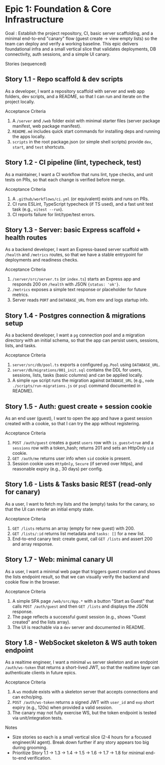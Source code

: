 <!-- Epic: Foundation & Core Infrastructure -->

# Epic 1: Foundation & Core Infrastructure

Goal
: Establish the project repository, CI, basic server scaffolding, and a minimal end-to-end "canary" flow (guest create → view empty lists) so the team can deploy and verify a working baseline. This epic delivers foundational infra and a small vertical slice that validates deployments, DB connectivity, auth sessions, and a simple UI canary.

Stories (sequenced)

## Story 1.1 - Repo scaffold & dev scripts
As a developer,
I want a repository scaffold with server and web app folders, dev scripts, and a README,
so that I can run and iterate on the project locally.

Acceptance Criteria
1. A `/server` and `/web` folder exist with minimal starter files (server package manifest, web package manifest).
2. `README.md` includes quick start commands for installing deps and running the apps locally.
3. `scripts` in the root package.json (or simple shell scripts) provide `dev`, `start`, and `test` shortcuts.

## Story 1.2 - CI pipeline (lint, typecheck, test)
As a maintainer,
I want a CI workflow that runs lint, type checks, and unit tests on PRs,
so that each change is verified before merge.

Acceptance Criteria
1. A `.github/workflows/ci.yml` (or equivalent) exists and runs on PRs.
2. CI runs ESLint, TypeScript typecheck (if TS used), and a fast unit test task (e.g., `vitest --run`).
3. CI reports failure for lint/type/test errors.

## Story 1.3 - Server: basic Express scaffold + health routes
As a backend developer,
I want an Express-based server scaffold with `/health` and `/metrics` routes,
so that we have a stable entrypoint for deployments and readiness checks.

Acceptance Criteria
1. `/server/src/server.ts` (or `index.ts`) starts an Express app and responds 200 on `/health` with JSON `{status: 'ok'}`.
2. `/metrics` exposes a simple text response or placeholder for future metrics.
3. Server reads `PORT` and `DATABASE_URL` from env and logs startup info.

## Story 1.4 - Postgres connection & migrations setup
As a backend developer,
I want a `pg` connection pool and a migration directory with an initial schema,
so that the app can persist users, sessions, lists, and tasks.

Acceptance Criteria
1. `server/src/db/pool.ts` exports a configured `pg.Pool` using `DATABASE_URL`.
2. `server/db/migrations/001_init.sql` contains the DDL for users, sessions, lists, tasks (basic columns) and can be applied locally.
3. A simple `npm` script runs the migration against `DATABASE_URL` (e.g., `node ./scripts/run-migrations.js` or `psql` command documented in README).

## Story 1.5 - Auth: guest create + session cookie
As an end user (guest),
I want to open the app and have a guest session created with a cookie,
so that I can try the app without registering.

Acceptance Criteria
1. `POST /auth/guest` creates a guest `users` row with `is_guest=true` and a `sessions` row with a token_hash; returns 201 and sets an HttpOnly `sid` cookie.
2. `GET /auth/me` returns user info when `sid` cookie is present.
3. Session cookie uses `HttpOnly`, `Secure` (if served over https), and reasonable expiry (e.g., 30 days) per config.

## Story 1.6 - Lists & Tasks basic REST (read-only for canary)
As a user,
I want to fetch my lists and the (empty) tasks for the canary,
so that the UI can render an initial empty state.

Acceptance Criteria
1. `GET /lists` returns an array (empty for new guest) with 200.
2. `GET /lists/:id` returns list metadata and `tasks: []` for a new list.
3. End-to-end canary test: create guest, call `GET /lists` and assert 200 and array response.

## Story 1.7 - Web: minimal canary UI
As a user,
I want a minimal web page that triggers guest creation and shows the lists endpoint result,
so that we can visually verify the backend and cookie flow in the browser.

Acceptance Criteria
1. A simple SPA page `/web/src/App.*` with a button "Start as Guest" that calls `POST /auth/guest` and then `GET /lists` and displays the JSON response.
2. The page reflects a successful guest session (e.g., shows "Guest created" and the lists array).
3. The UI is reachable via a `dev` server and documented in README.

## Story 1.8 - WebSocket skeleton & WS auth token endpoint
As a realtime engineer,
I want a minimal `ws` server skeleton and an endpoint `/auth/ws-token` that returns a short-lived JWT,
so that the realtime layer can authenticate clients in future epics.

Acceptance Criteria
1. A `ws` module exists with a skeleton server that accepts connections and can echo/ping.
2. `POST /auth/ws-token` returns a signed JWT with `user_id` and `exp` short expiry (e.g., 120s) when provided a valid session.
3. The canary may not fully exercise WS, but the token endpoint is tested via unit/integration tests.

Notes
- Size stories so each is a small vertical slice (2-4 hours for a focused engineer/AI agent). Break down further if any story appears too big during grooming.
- Prioritize Story 1.1 → 1.3 → 1.4 → 1.5 → 1.6 → 1.7 → 1.8 for minimal end-to-end verification.
